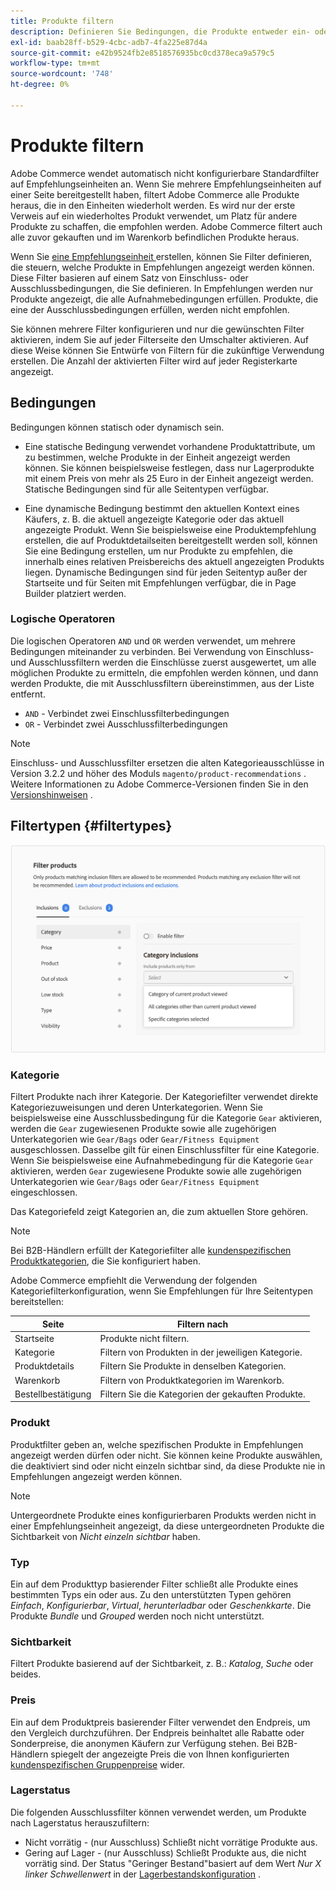 ```yaml
---
title: Produkte filtern
description: Definieren Sie Bedingungen, die Produkte entweder ein- oder ausschließen, um sie als Empfehlungen zu verwenden.
exl-id: baab28ff-b529-4cbc-adb7-4fa225e87d4a
source-git-commit: e42b9524fb2e8518576935bc0cd378eca9a579c5
workflow-type: tm+mt
source-wordcount: '748'
ht-degree: 0%

---
```


# Produkte filtern

Adobe Commerce wendet automatisch nicht konfigurierbare Standardfilter auf Empfehlungseinheiten an. Wenn Sie mehrere Empfehlungseinheiten auf einer Seite bereitgestellt haben, filtert Adobe Commerce alle Produkte heraus, die in den Einheiten wiederholt werden. Es wird nur der erste Verweis auf ein wiederholtes Produkt verwendet, um Platz für andere Produkte zu schaffen, die empfohlen werden. Adobe Commerce filtert auch alle zuvor gekauften und im Warenkorb befindlichen Produkte heraus.

Wenn Sie [eine Empfehlungseinheit ](create.md) erstellen, können Sie Filter definieren, die steuern, welche Produkte in Empfehlungen angezeigt werden können. Diese Filter basieren auf einem Satz von Einschluss- oder Ausschlussbedingungen, die Sie definieren. In Empfehlungen werden nur Produkte angezeigt, die alle Aufnahmebedingungen erfüllen. Produkte, die eine der Ausschlussbedingungen erfüllen, werden nicht empfohlen.

Sie können mehrere Filter konfigurieren und nur die gewünschten Filter aktivieren, indem Sie auf jeder Filterseite den Umschalter aktivieren. Auf diese Weise können Sie Entwürfe von Filtern für die zukünftige Verwendung erstellen. Die Anzahl der aktivierten Filter wird auf jeder Registerkarte angezeigt.

## Bedingungen

Bedingungen können statisch oder dynamisch sein.

- Eine statische Bedingung verwendet vorhandene Produktattribute, um zu bestimmen, welche Produkte in der Einheit angezeigt werden können. Sie können beispielsweise festlegen, dass nur Lagerprodukte mit einem Preis von mehr als 25 Euro in der Einheit angezeigt werden. Statische Bedingungen sind für alle Seitentypen verfügbar.

- Eine dynamische Bedingung bestimmt den aktuellen Kontext eines Käufers, z. B. die aktuell angezeigte Kategorie oder das aktuell angezeigte Produkt. Wenn Sie beispielsweise eine Produktempfehlung erstellen, die auf Produktdetailseiten bereitgestellt werden soll, können Sie eine Bedingung erstellen, um nur Produkte zu empfehlen, die innerhalb eines relativen Preisbereichs des aktuell angezeigten Produkts liegen. Dynamische Bedingungen sind für jeden Seitentyp außer der Startseite und für Seiten mit Empfehlungen verfügbar, die in Page Builder platziert werden.

### Logische Operatoren

Die logischen Operatoren `AND` und `OR` werden verwendet, um mehrere Bedingungen miteinander zu verbinden. Bei Verwendung von Einschluss- und Ausschlussfiltern werden die Einschlüsse zuerst ausgewertet, um alle möglichen Produkte zu ermitteln, die empfohlen werden können, und dann werden Produkte, die mit Ausschlussfiltern übereinstimmen, aus der Liste entfernt.

- `AND` - Verbindet zwei Einschlussfilterbedingungen
- `OR` - Verbindet zwei Ausschlussfilterbedingungen

>[!NOTE]
>
> Einschluss- und Ausschlussfilter ersetzen die alten Kategorieausschlüsse in Version 3.2.2 und höher des Moduls `magento/product-recommendations` . Weitere Informationen zu Adobe Commerce-Versionen finden Sie in den [Versionshinweisen](release-notes.md) .

## Filtertypen {#filtertypes}

![Filter](assets/rec-conditions.png)

### Kategorie

Filtert Produkte nach ihrer Kategorie. Der Kategoriefilter verwendet direkte Kategoriezuweisungen und deren Unterkategorien. Wenn Sie beispielsweise eine Ausschlussbedingung für die Kategorie `Gear` aktivieren, werden die `Gear` zugewiesenen Produkte sowie alle zugehörigen Unterkategorien wie `Gear/Bags` oder `Gear/Fitness Equipment` ausgeschlossen. Dasselbe gilt für einen Einschlussfilter für eine Kategorie. Wenn Sie beispielsweise eine Aufnahmebedingung für die Kategorie `Gear` aktivieren, werden `Gear` zugewiesene Produkte sowie alle zugehörigen Unterkategorien wie `Gear/Bags` oder `Gear/Fitness Equipment` eingeschlossen.

Das Kategoriefeld zeigt Kategorien an, die zum aktuellen Store gehören.

>[!NOTE]
>
>Bei B2B-Händlern erfüllt der Kategoriefilter alle [kundenspezifischen Produktkategorien](https://experienceleague.adobe.com/docs/commerce-admin/catalog/categories/category-permissions.html), die Sie konfiguriert haben.

Adobe Commerce empfiehlt die Verwendung der folgenden Kategoriefilterkonfiguration, wenn Sie Empfehlungen für Ihre Seitentypen bereitstellen:

| Seite | Filtern nach |
|---|---|
| Startseite | Produkte nicht filtern. |
| Kategorie | Filtern von Produkten in der jeweiligen Kategorie. |
| Produktdetails | Filtern Sie Produkte in denselben Kategorien. |
| Warenkorb | Filtern von Produktkategorien im Warenkorb. |
| Bestellbestätigung | Filtern Sie die Kategorien der gekauften Produkte. |

### Produkt

Produktfilter geben an, welche spezifischen Produkte in Empfehlungen angezeigt werden dürfen oder nicht. Sie können keine Produkte auswählen, die deaktiviert sind oder nicht einzeln sichtbar sind, da diese Produkte nie in Empfehlungen angezeigt werden können.

>[!NOTE]
>
>Untergeordnete Produkte eines konfigurierbaren Produkts werden nicht in einer Empfehlungseinheit angezeigt, da diese untergeordneten Produkte die Sichtbarkeit von _Nicht einzeln sichtbar_ haben.

### Typ

Ein auf dem Produkttyp basierender Filter schließt alle Produkte eines bestimmten Typs ein oder aus. Zu den unterstützten Typen gehören _Einfach_, _Konfigurierbar_, _Virtual_, _herunterladbar_ oder _Geschenkkarte_. Die Produkte _Bundle_ und _Grouped_ werden noch nicht unterstützt.

### Sichtbarkeit

Filtert Produkte basierend auf der Sichtbarkeit, z. B.: _Katalog_, _Suche_ oder beides.

### Preis

Ein auf dem Produktpreis basierender Filter verwendet den Endpreis, um den Vergleich durchzuführen. Der Endpreis beinhaltet alle Rabatte oder Sonderpreise, die anonymen Käufern zur Verfügung stehen. Bei B2B-Händlern spiegelt der angezeigte Preis die von Ihnen konfigurierten [kundenspezifischen Gruppenpreise](https://experienceleague.adobe.com/docs/commerce-admin/catalog/products/pricing/pricing-advanced.html) wider.

### Lagerstatus

Die folgenden Ausschlussfilter können verwendet werden, um Produkte nach Lagerstatus herauszufiltern:

- Nicht vorrätig - (nur Ausschluss) Schließt nicht vorrätige Produkte aus.
- Gering auf Lager - (nur Ausschluss) Schließt Produkte aus, die nicht vorrätig sind. Der Status &quot;Geringer Bestand&quot;basiert auf dem Wert _Nur X linker Schwellenwert_ in der [Lagerbestandskonfiguration](https://experienceleague.adobe.com/docs/commerce-admin/config/catalog/inventory.html) .
